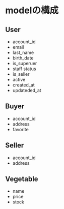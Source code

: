 # modelの構成

## User

- account_id
- email
- last_name
- birth_date
- is_superuer
- staff status
- is_seller
- active
- created_at
- updateded_at

## Buyer

- account_id
- address
- favorite

## Seller

- account_id
- address

## Vegetable

- name
- price
- stock
